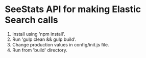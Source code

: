 SeeStats API for making Elastic Search calls
============================================

1. Install using 'npm install'.
2. Run 'gulp clean && gulp build'.
3. Change production values in config/init.js file.
4. Run from 'build' directory.
